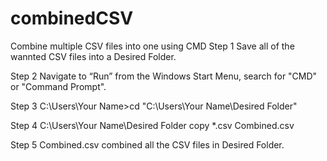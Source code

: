 # combinedCSV
Combine multiple CSV files into one using CMD
Step 1
Save all of the wannted CSV files into a Desired Folder. 

Step 2
Navigate to “Run” from the Windows Start Menu, search for "CMD" or "Command Prompt".

Step 3
C:\Users\Your Name>cd "C:\Users\Your Name\Desired Folder"

Step 4
C:\Users\Your Name\Desired Folder copy *.csv Combined.csv

Step 5
Combined.csv combined all the CSV files in Desired Folder.

